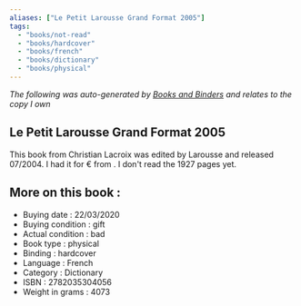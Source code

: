 ```yaml
---
aliases: ["Le Petit Larousse Grand Format 2005"] 
tags: 
  - "books/not-read" 
  - "books/hardcover" 
  - "books/french"
  - "books/dictionary"
  - "books/physical"
---
```


_The following was auto-generated by [Books and Binders](Books%20and%20Binders.md) and relates to the copy I own_
## Le Petit Larousse Grand Format 2005
This book from Christian Lacroix was edited by Larousse and released 07/2004. I had it for € from . I don't read the 1927 pages yet.

## More on this book :
- Buying date : 22/03/2020
- Buying condition : gift
- Actual condition : bad
- Book type : physical
- Binding : hardcover
- Language : French
- Category : Dictionary
- ISBN : 2782035304056
- Weight in grams : 4073

